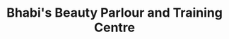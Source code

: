 ---
title: "Bhabi's Beauty Parlour and Training Centre"
url: /karachi/bhabis-beauty-parlour-and-training-centre/
shop: beauty
---